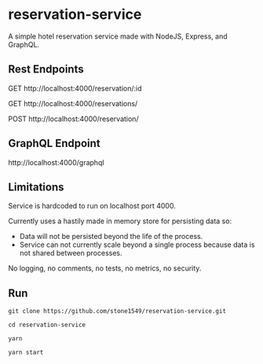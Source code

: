 # reservation-service

A simple hotel reservation service made with NodeJS, Express, and GraphQL.

## Rest Endpoints

GET http://localhost:4000/reservation/:id

GET http://localhost:4000/reservations/

POST http://localhost:4000/reservation/

## GraphQL Endpoint

http://localhost:4000/graphql

## Limitations

Service is hardcoded to run on localhost port 4000.

Currently uses a hastily made in memory store for persisting data so:
* Data will not be persisted beyond the life of the process.
* Service can not currently scale beyond a single process because data is not shared between processes.

No logging, no comments, no tests, no metrics, no security.

## Run

```
git clone https://github.com/stone1549/reservation-service.git

cd reservation-service

yarn

yarn start
```
